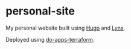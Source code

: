 # personal-site

My personal website built using [Hugo](https://gohugo.io) and [Lynx](https://github.com/jpanther/lynx).

Deployed using [do-apps-terraform](https://github.com/m4xwellmorris/do-apps-terraform).
